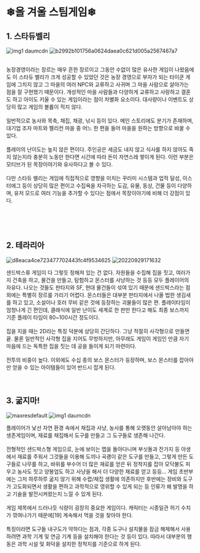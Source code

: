 # ❄올 겨울 스팀게임❄

## 1. 스타듀벨리


![img1 daumcdn](https://user-images.githubusercontent.com/78081827/210221623-8c4dbb5e-acce-4f6a-9764-ccea9a89cee5.jpg)
![b2992b101756a0624daea0c621d005a2567467a7](https://user-images.githubusercontent.com/78081827/210221649-6bb28d41-c014-4a9e-9dce-e1fcce40d3b9.jpg)

<br>
농장경영이라는 장르는 매우 흔한 장르이고 그동안 수없이 많은 유사한 게임이 나왔음에도 이 스타듀 밸리가 크게 성공할 수 있었던 것은 농장 경영으로 부자가 되는 타이쿤 게임에 그치지 않고 그 마을의 여러 NPC와 교류하고 사귀며 그 마을 사람으로 살아가는 점을 잘 구현했기 때문이다. 개성적인 마을 사람들과 다양하게 교류하고 사랑하고 결혼도 하고 아이도 키울 수 있는 게임이라는 점이 차별화 요소이다. 대사량이나 이벤트도 상당히 많고 게임의 볼륨이 적지 않다. <br><br>
일반적으로 농사와 목축, 채집, 채광, 낚시 등이 있다. 메인 스토리에도 분기가 존재하며, 대기업 조자 마트와 펠리컨 마을 중 어느 한 편을 들어 마을을 원하는 방향으로 바꿀 수 있다.<br><br>
플레이의 난이도는 높지 않은 편이다. 주인공은 세금도 내지 않고 식사를 하지 않아도 죽지 않는지라 충분히 노동만 한다면 시간에 따라 돈이 자연스레 쌓이게 된다. 이런 부분은 모티브가 된 목장이야기와 유사하다고 볼 수 있다.<br><br>
다만 스타듀 밸리는 게임에 직접적으로 영향을 미치는 꾸러미 시스템과 업적 달성, 이스터에그 등이 상당히 많은 편이고 수집욕을 자극하는 도감, 유물, 동상, 건물 등이 다양하며, 유저 모드로 여러 기능을 추가할 수 있다는 점에서 목장이야기에 비해 더 강점이 있다.

<br><br><br>


## 2. 테라리아
![d8eaca4ce723477702443fc4f9534625](https://user-images.githubusercontent.com/78081827/210222101-af93d012-a9ac-4e0b-80b3-df5fd671e9c6.jpg)
![20220929171632](https://user-images.githubusercontent.com/78081827/210222182-0cb3aa07-8cbb-49de-8162-1cbdb3ca9ffd.jpg)

샌드박스류 게임이 다 그렇듯 정해져 있는 건 없다. 자원들을 수집해 집을 짓고, 여러가지 건축을 하고, 물건을 만들고, 탐험하고 몬스터를 사냥하는 것 등등 모두 플레이어의 자유다. 나오는 것들도 판타지와 SF, 현대 물건들이 섞여 있기 때문에 샌드박스라는 점 외에는 특별히 장르를 가리기 어렵다. 몬스터들은 대부분 판타지에서 나올 법한 생김새를 하고 있고, 소설이나 호러 무비 같은 것에 등장하는 괴물들이 많은 편. 플레이타임이 엄청나게 긴 편인데, 클래식에 일반 난이도 세계로 한 판만 한다고 해도 최종 보스까지 기준 플레이 타임이 80~100시간 정도이다.<br><br>
집을 지을 때는 2D라는 특징 덕분에 상당히 간단하다. 그냥 적절히 사각형으로 만들면 끝. 물론 일반적인 사각형 집을 지어도 무방하지만, 아무래도 게임이 게임인 만큼 자기 마음에 드는 독특한 집을 짓는 데 공을 들이게 되기 마련이다. <br><br>
전투의 비중이 높다. 이외에도 수십 종의 보스 몬스터가 등장하며, 보스 몬스터를 잡아야만 얻을 수 있는 아이템들이 있어 반드시 잡게 된다.<br><br> <br>

## 3. 굶지마!
![maxresdefault](https://user-images.githubusercontent.com/78081827/210222382-ec7cb1d3-4333-4706-92c0-3afe9cb18e2c.jpg)
![img1 daumcdn](https://user-images.githubusercontent.com/78081827/210222410-e91870d1-9f1e-4921-9906-aaddfc94fcf1.jpg)

플레이어가 낯선 자연 환경 속에서 채집과 사냥, 농사를 통해 오랫동안 살아남아야 하는 생존게임이며, 재료를 채집해서 도구를 만들고 그 도구들로 생존해 나간다.<br><br>
전형적인 샌드박스형 게임으로, 눈에 보이는 맵을 돌아다니며 부싯돌과 잔가지 등 야생에서 재료를 주워서 그것들을 이용해 도끼나 곡괭이 같은 도구를 만들고, 그렇게 만든 도구들로 나무를 하고, 바위를 부수어 더 많은 재료를 얻은 뒤 정착지를 잡아 모닥불도 피우고 농사도 짓고 양봉업도 하고 사냥을 해서 더 다양한 재료를 얻고 등등… 게임 초반부에는 그저 하루하루 굶지 않기 위해 수렵/채집 생활에 의존하지만 후반에는 장비와 도구가 고도화되면서 생활을 편하고 과학적으로 영위할 수 있게 되는 등 인류가 왜 발명을 하고 기술을 발전시켜왔는지 느낄 수 있게 된다.<br><br>
게임 제목에서 드러나듯 식량이 굉장히 중요한 게임이다. 캐릭터는 시종일관 허기 수치가 깎여나가기 때문에[19] 계속해서 먹을 것을 찾아야 한다.<br><br>
특징이라면 도구들 내구도가 약하다는 점과, 각종 도구나 설치물을 잠금 해제해서 사용하려면 과학 기계 및 연금 기계 등을 설치해야 한다는 것 등이 있다. 따라서 대부분의 행동은 과학 시설 및 화덕을 설치한 정착지를 기준으로 하게 된다.<br><br>
